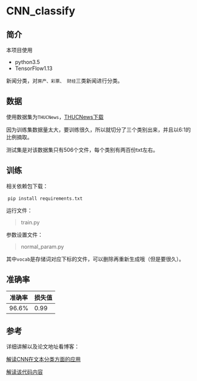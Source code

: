 # CNN_classify

## 简介

本项目使用

- python3.5
- TensorFlow1.13

新闻分类，对`房产、彩票、 财经`三类新闻进行分类。

## 数据

使用数据集为`THUCNews`，[THUCNews下载](http://thuctc.thunlp.org/)

因为训练集数据量太大，要训练很久，所以就切分了三个类别出来，并且以6:1的比例摘取。

测试集是对该数据集只有506个文件，每个类别有两百份txt左右。

## 训练

相关依赖包下载：

​    `pip install requirements.txt`

运行文件：
> train.py

参数设置文件：

> normal_param.py

其中`vocab`是存储词对应下标的文件，可以删除再重新生成哦（但是要很久）。

## 准确率

| 准确率 | 损失值 |
| ------ | ------ |
| 96.6%  | 0.99   |



## 参考

详细讲解以及论文地址看博客：

[解读CNN在文本分类方面的应用](https://aimasa.github.io/2019/11/20/CNN论文笔记/)

[解读该代码内容](https://aimasa.github.io/2019/12/25/TensorFlow实现cnn踩坑点/#more)